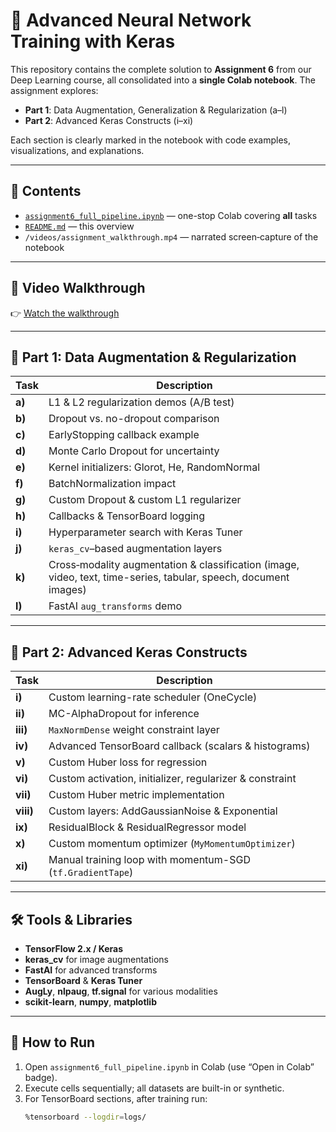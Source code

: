 # 🧠 Advanced Neural Network Training with Keras

This repository contains the complete solution to **Assignment 6** from our Deep Learning course, all consolidated into a **single Colab notebook**. The assignment explores:

- **Part 1**: Data Augmentation, Generalization & Regularization (a–l)  
- **Part 2**: Advanced Keras Constructs (i–xi)

Each section is clearly marked in the notebook with code examples, visualizations, and explanations.

---

## 📌 Contents

- [`assignment6_full_pipeline.ipynb`](assignment6_full_pipeline.ipynb) — one-stop Colab covering **all** tasks  
- [`README.md`](README.md) — this overview  
- `/videos/assignment_walkthrough.mp4` — narrated screen‐capture of the notebook  

---

## 🎥 Video Walkthrough

👉 [Watch the walkthrough](videos/assignment_walkthrough.mp4)

---

## 🚩 Part 1: Data Augmentation & Regularization

| Task | Description |
|------|-------------|
| **a)** | L1 & L2 regularization demos (A/B test) |
| **b)** | Dropout vs. no-dropout comparison |
| **c)** | EarlyStopping callback example |
| **d)** | Monte Carlo Dropout for uncertainty |
| **e)** | Kernel initializers: Glorot, He, RandomNormal |
| **f)** | BatchNormalization impact |
| **g)** | Custom Dropout & custom L1 regularizer |
| **h)** | Callbacks & TensorBoard logging |
| **i)** | Hyperparameter search with Keras Tuner |
| **j)** | `keras_cv`–based augmentation layers |
| **k)** | Cross‐modality augmentation & classification (image, video, text, time-series, tabular, speech, document images) |
| **l)** | FastAI `aug_transforms` demo |

---

## 🚀 Part 2: Advanced Keras Constructs

| Task | Description |
|------|-------------|
| **i)**  | Custom learning-rate scheduler (OneCycle) |
| **ii)** | MC-AlphaDropout for inference |
| **iii)**| `MaxNormDense` weight constraint layer |
| **iv)** | Advanced TensorBoard callback (scalars & histograms) |
| **v)**  | Custom Huber loss for regression |
| **vi)** | Custom activation, initializer, regularizer & constraint |
| **vii)**| Custom Huber metric implementation |
| **viii)**| Custom layers: AddGaussianNoise & Exponential |
| **ix)** | ResidualBlock & ResidualRegressor model |
| **x)**  | Custom momentum optimizer (`MyMomentumOptimizer`) |
| **xi)** | Manual training loop with momentum-SGD (`tf.GradientTape`) |

---

## 🛠️ Tools & Libraries

- **TensorFlow 2.x / Keras**  
- **keras_cv** for image augmentations  
- **FastAI** for advanced transforms  
- **TensorBoard** & **Keras Tuner**  
- **AugLy**, **nlpaug**, **tf.signal** for various modalities  
- **scikit-learn**, **numpy**, **matplotlib**

---

## 📖 How to Run

1. Open `assignment6_full_pipeline.ipynb` in Colab (use “Open in Colab” badge).  
2. Execute cells sequentially; all datasets are built-in or synthetic.  
3. For TensorBoard sections, after training run:
   ```bash
   %tensorboard --logdir=logs/
